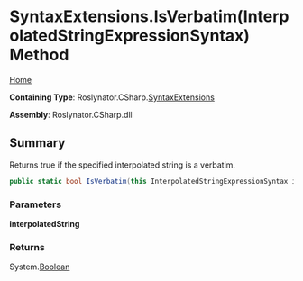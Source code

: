 # SyntaxExtensions\.IsVerbatim\(InterpolatedStringExpressionSyntax\) Method

[Home](../../../../README.md)

**Containing Type**: Roslynator\.CSharp\.[SyntaxExtensions](../README.md)

**Assembly**: Roslynator\.CSharp\.dll

## Summary

Returns true if the specified interpolated string is a verbatim\.

```csharp
public static bool IsVerbatim(this InterpolatedStringExpressionSyntax interpolatedString)
```

### Parameters

**interpolatedString**

### Returns

System\.[Boolean](https://docs.microsoft.com/en-us/dotnet/api/system.boolean)

